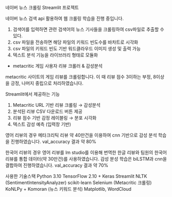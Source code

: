 네이버 뉴스 크롤링 Streamlit 프로젝트

네이버 뉴스 검색 api 활용하여 웹 크롤링 학습을 진행 중입니다.


1. 검색어를 입력하면 관련 검색어의 뉴스 기사들을 크롤링하여 csv파일로 추출할 수 있다.
2. csv 파일을 전송하면 해당 파일의 키워드 빈도수를 바차트로 시각화
3. csv 파일의 키워드 빈도 기반 워드클라우드 이미지 생성 및 출력 가능
4. 텍스트 분석 기능을 라이브러리 형태로 모듈화


+ metacritic 게임 사용자 리뷰 크롤러 & 감성분석

metacritic 사이트의 게임 리뷰를 크롤링합니다. 
이 때 리뷰 점수 3이하는 부정, 8이상을 긍정, 나머지 중립으로 처리하였습니다.

Streamlit에서 제공하는 기능
1. Metacritic URL 기반 리뷰 크롤링 → 감성분석
2. 분석된 리뷰 CSV 다운로드 버튼 제공
3. 리뷰 점수 기반 감정 레이블링 → 분포 시각화
4. 텍스트 감성 예측 (입력창 기반)

영어 리뷰의 경우 메타크리틱 리뷰 약 40만건을 이용하여 cnn 기반으로 감성 분석 학습을 진행하였습니다.
val_accuracy 결과 약 80%

한국어 리뷰의 경우 영어 리뷰를 lm studio를 이용해 번역한 한글 리뷰와 팀원의 한국어 리뷰를 통합 데이터(약 30만건)를 사용하였습니다.
감성 분성 학습은 biLSTM과 cnn을 결합하여 진행하였습니다.
val_accuracy 결과 약 70%



사용한 기술스택
Python 3.10 
TensorFlow 2.10 + Keras
Streamlit
NLTK (SentimentIntensityAnalyzer)
scikit-learn
Selenium (Metacritic 크롤링)
KoNLPy + Komoran (뉴스 키워드 분석)
Matplotlib, WordCloud
